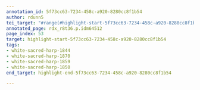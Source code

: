 ```yaml
---
annotation_id: 5f73cc63-7234-458c-a920-8280cc8f1b54
author: rdunn5
tei_target: "#range(#highlight-start-5f73cc63-7234-458c-a920-8280cc8f1b54, #highlight-end-5f73cc63-7234-458c-a920-8280cc8f1b54)"
annotated_page: rdx_r8t36.p.idm64512
page_index: 53
target: highlight-start-5f73cc63-7234-458c-a920-8280cc8f1b54
tags:
- white-sacred-harp-1844
- white-sacred-harp-1870
- white-sacred-harp-1859
- white-sacred-harp-1850
end_target: highlight-end-5f73cc63-7234-458c-a920-8280cc8f1b54

---
```

